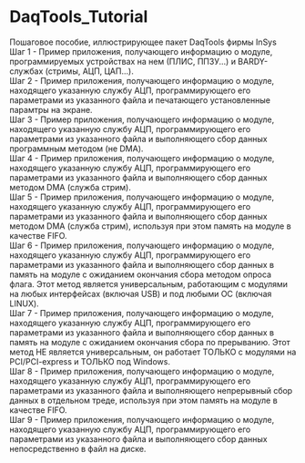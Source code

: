 # DaqTools_Tutorial
Пошаговое пособие, иллюстрирующее пакет DaqTools фирмы InSys <br>
Шаг 1 - Пример приложения, получающего информацию о модуле, программируемых устройствах на нем (ПЛИС, ППЗУ...)
        и BARDY-службах (стримы, АЦП, ЦАП...). <br>
Шаг 2 - Пример приложения, получающего информацию о модуле, находящего указанную службу АЦП, 
        программирующего его параметрами из указанного файла и печатающего установленные парамтры на экране. <br>
Шаг 3 - Пример приложения, получающего информацию о модуле, находящего указанную службу АЦП, 
        программирующего его параметрами из указанного файла и выполняющего сбор данных программным методом (не DMA). <br>
Шаг 4 - Пример приложения, получающего информацию о модуле, находящего указанную службу АЦП, 
        программирующего его параметрами из указанного файла и выполняющего сбор данных методом DMA (служба стрим). <br>
Шаг 5 - Пример приложения, получающего информацию о модуле, находящего указанную службу АЦП, 
        программирующего его параметрами из указанного файла и выполняющего сбор данных методом DMA (служба стрим),
        используя при этом память на модуле в качестве FIFO. <br>
Шаг 6 - Пример приложения, получающего информацию о модуле, находящего указанную службу АЦП, 
        программирующего его параметрами из указанного файла и выполняющего сбор данных  в память на модуле
        с ожиданием окончания сбора методом опроса флага.
        Этот метод является универсальным, 
        работающим с модулями на любых интерфейсах (включая USB) и под любыми ОС (включая LINUX). <br>
Шаг 7 - Пример приложения, получающего информацию о модуле, находящего указанную службу АЦП, 
        программирующего его параметрами из указанного файла и выполняющего сбор данных  в память на модуле
        с ожиданием окончания сбора по прерыванию.
        Этот метод НЕ является универсальным, 
        он работает ТОЛЬКО с модулями на PCI/PCI-express и ТОЛЬКО под Windows. <br>
Шаг 8 - Пример приложения, получающего информацию о модуле, находящего указанную службу АЦП, 
        программирующего его параметрами из указанного файла и выполняющего непрерывный сбор данных в отдельном треде,
        используя при этом память на модуле в качестве FIFO. <br>
Шаг 9 - Пример приложения, получающего информацию о модуле, находящего указанную службу АЦП, 
        программирующего его параметрами из указанного файла и выполняющего сбор данных непосредственно в файл на диске. <br>

